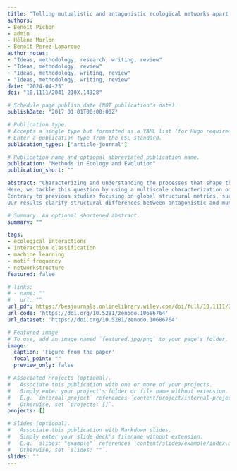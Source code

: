 ```yaml
---
title: "Telling mutualistic and antagonistic ecological networks apart by learning their multiscale structure"
authors:
- Benoît Pichon
- admin
- Hélène Morlon
- Benoît Perez-Lamarque
author_notes:
- "Ideas, methodology, research, writing, review"
- "Ideas, methodology, review"
- "Ideas, methodology, writing, review"
- "Ideas, methodology, writing, review"
date: "2024-04-25"
doi: "10.1111/2041-210X.14328"

# Schedule page publish date (NOT publication's date).
publishDate: "2017-01-01T00:00:00Z"

# Publication type.
# Accepts a single type but formatted as a YAML list (for Hugo requirements).
# Enter a publication type from the CSL standard.
publication_types: ["article-journal"]

# Publication name and optional abbreviated publication name.
publication: "Methods in Ecology and Evolution"
publication_short: ""

abstract: "Characterizing and understanding the processes that shape the structure of ecological networks, which represent who interacts with whom in a community, has many implications in ecology, evolutionary biology and conservation. A highly debated question is whether and how the structure of a bipartite ecological network differs between antagonistic (e.g. herbivory) and mutualistic (e.g. pollination) interaction types.
Here, we tackle this question by using a multiscale characterization of network structure, machine learning tools, and a large database of empirical and simulated bipartite networks.
Contrary to previous studies focusing on global structural metrics, such as nestedness and modularity, which concluded that antagonistic and mutualistic networks cannot be told apart from only their structure, we find that they can be told apart by combining a meso-scale characterization of their structure and supervised machine learning. Motif frequencies appear particularly informative, with an over-representation of densely connected motifs in antagonistic networks and of motifs with asymmetrical specialization in mutualistic networks. These structural properties can be used to predict the type of interaction with relatively good confidence. Beyond this classical mutualism/antagonism dichotomy, we also find significant structural uniqueness linked to specific ecologies (e.g. pollination, parasitism).
Our results clarify structural differences between antagonistic and mutualistic networks and suggest the investigation of the structural uniqueness of specific ecologies as a promising approach for characterizing interactions beyond the coarse antagonistic/mutualistic dichotomy."

# Summary. An optional shortened abstract.
summary: ""

tags:
- ecological interactions
- interaction classification
- machine learning 
- motif frequency
- networkstructure
featured: false

# links:
# - name: ""
#   url: ""
url_pdf: https://besjournals.onlinelibrary.wiley.com/doi/full/10.1111/2041-210X.14328
url_code: 'https://doi.org/10.5281/zenodo.10686764'
url_dataset: 'https://doi.org/10.5281/zenodo.10686764'

# Featured image
# To use, add an image named `featured.jpg/png` to your page's folder. 
image:
  caption: 'Figure from the paper'
  focal_point: ""
  preview_only: false

# Associated Projects (optional).
#   Associate this publication with one or more of your projects.
#   Simply enter your project's folder or file name without extension.
#   E.g. `internal-project` references `content/project/internal-project/index.md`.
#   Otherwise, set `projects: []`.
projects: []

# Slides (optional).
#   Associate this publication with Markdown slides.
#   Simply enter your slide deck's filename without extension.
#   E.g. `slides: "example"` references `content/slides/example/index.md`.
#   Otherwise, set `slides: ""`.
slides: ""
---
```

